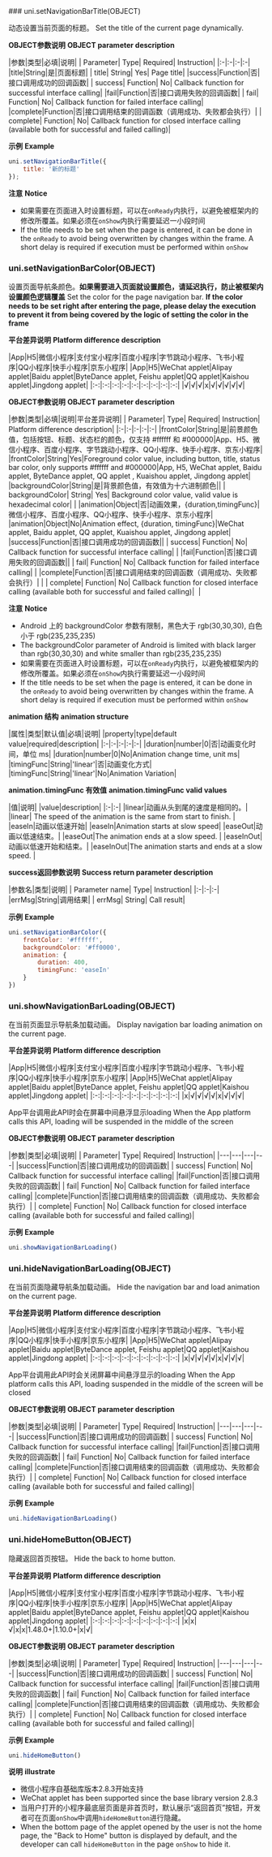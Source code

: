 <md-translatedByGoogle />
### uni.setNavigationBarTitle(OBJECT)

动态设置当前页面的标题。
Set the title of the current page dynamically.

**OBJECT参数说明**
**OBJECT parameter description**

|参数|类型|必填|说明|
| Parameter| Type| Required| Instruction|
|:-|:-|:-|:-|
|title|String|是|页面标题|
| title| String| Yes| Page title|
|success|Function|否|接口调用成功的回调函数|
| success| Function| No| Callback function for successful interface calling|
|fail|Function|否|接口调用失败的回调函数|
| fail| Function| No| Callback function for failed interface calling|
|complete|Function|否|接口调用结束的回调函数（调用成功、失败都会执行）|
| complete| Function| No| Callback function for closed interface calling (available both for successful and failed calling)|

**示例**
**Example**

```javascript
uni.setNavigationBarTitle({
	title: '新的标题'
});
```

**注意**
**Notice**

- 如果需要在页面进入时设置标题，可以在`onReady`内执行，以避免被框架内的修改所覆盖。如果必须在`onShow`内执行需要延迟一小段时间
- If the title needs to be set when the page is entered, it can be done in the `onReady` to avoid being overwritten by changes within the frame. A short delay is required if execution must be performed within `onShow`


### uni.setNavigationBarColor(OBJECT)

设置页面导航条颜色。**如果需要进入页面就设置颜色，请延迟执行，防止被框架内设置颜色逻辑覆盖**
Set the color for the page navigation bar. **If the color needs to be set right after entering the page, please delay the execution to prevent it from being covered by the logic of setting the color in the frame**

**平台差异说明**
**Platform difference description**

|App|H5|微信小程序|支付宝小程序|百度小程序|字节跳动小程序、飞书小程序|QQ小程序|快手小程序|京东小程序|
|App|H5|WeChat applet|Alipay applet|Baidu applet|ByteDance applet, Feishu applet|QQ applet|Kaishou applet|Jingdong applet|
|:-:|:-:|:-:|:-:|:-:|:-:|:-:|:-:|:-:|
|√|√|√|x|√|√|√|√|√|

**OBJECT参数说明**
**OBJECT parameter description**

|参数|类型|必填|说明|平台差异说明|
| Parameter| Type| Required| Instruction| Platform difference description|
|:-|:-|:-|:-|:-|
|frontColor|String|是|前景颜色值，包括按钮、标题、状态栏的颜色，仅支持 #ffffff 和 #000000|App、H5、微信小程序、百度小程序、字节跳动小程序、QQ小程序、快手小程序、京东小程序|
|frontColor|String|Yes|Foreground color value, including button, title, status bar color, only supports #ffffff and #000000|App, H5, WeChat applet, Baidu applet, ByteDance applet, QQ applet , Kuaishou applet, Jingdong applet|
|backgroundColor|String|是|背景颜色值，有效值为十六进制颜色||
| backgroundColor| String| Yes| Background color value, valid value is hexadecimal color| |
|animation|Object|否|动画效果，{duration,timingFunc}|微信小程序、百度小程序、QQ小程序、快手小程序、京东小程序|
|animation|Object|No|Animation effect, {duration, timingFunc}|WeChat applet, Baidu applet, QQ applet, Kuaishou applet, Jingdong applet|
|success|Function|否|接口调用成功的回调函数||
| success| Function| No| Callback function for successful interface calling| |
|fail|Function|否|接口调用失败的回调函数||
| fail| Function| No| Callback function for failed interface calling| |
|complete|Function|否|接口调用结束的回调函数（调用成功、失败都会执行）|&nbsp;|
| complete| Function| No| Callback function for closed interface calling (available both for successful and failed calling)|  |

**注意**
**Notice**
- Android 上的 backgroundColor 参数有限制，黑色大于 rgb(30,30,30), 白色小于 rgb(235,235,235)
- The backgroundColor parameter of Android is limited with black larger than rgb(30,30,30) and white smaller than rgb(235,235,235)
- 如果需要在页面进入时设置标题，可以在`onReady`内执行，以避免被框架内的修改所覆盖。如果必须在`onShow`内执行需要延迟一小段时间
- If the title needs to be set when the page is entered, it can be done in the `onReady` to avoid being overwritten by changes within the frame. A short delay is required if execution must be performed within `onShow`

**animation 结构**
**animation structure**

|属性|类型|默认值|必填|说明|
|property|type|default value|required|description|
|:-|:-|:-|:-|:-|
|duration|number|0|否|动画变化时间，单位 ms|
|duration|number|0|No|Animation change time, unit ms|
|timingFunc|String|'linear'|否|动画变化方式|
|timingFunc|String|'linear'|No|Animation Variation|

**animation.timingFunc 有效值**
**animation.timingFunc valid values**

|值|说明|
|value|description|
|:-|:-|
|linear|动画从头到尾的速度是相同的。|
|linear| The speed of the animation is the same from start to finish. |
|easeIn|动画以低速开始|
|easeIn|Animation starts at slow speed|
|easeOut|动画以低速结束。|
|easeOut|The animation ends at a slow speed. |
|easeInOut|动画以低速开始和结束。|
|easeInOut|The animation starts and ends at a slow speed. |

**success返回参数说明**
**Success return parameter description**

|参数名|类型|说明|
| Parameter name| Type| Instruction|
|:-|:-|:-|
|errMsg|String|调用结果|
| errMsg| String| Call result|

**示例**
**Example**

```javascript
uni.setNavigationBarColor({
    frontColor: '#ffffff',
    backgroundColor: '#ff0000',
    animation: {
        duration: 400,
        timingFunc: 'easeIn'
    }
})
```

### uni.showNavigationBarLoading(OBJECT)

在当前页面显示导航条加载动画。
Display navigation bar loading animation on the current page.

**平台差异说明**
**Platform difference description**

|App|H5|微信小程序|支付宝小程序|百度小程序|字节跳动小程序、飞书小程序|QQ小程序|快手小程序|京东小程序|
|App|H5|WeChat applet|Alipay applet|Baidu applet|ByteDance applet, Feishu applet|QQ applet|Kaishou applet|Jingdong applet|
|:-:|:-:|:-:|:-:|:-:|:-:|:-:|:-:|:-:|
|x|√|√|√|√|x|√|√|√|

App平台调用此API时会在屏幕中间悬浮显示loading
When the App platform calls this API, loading will be suspended in the middle of the screen

**OBJECT参数说明**
**OBJECT parameter description**

|参数|类型|必填|说明|
| Parameter| Type| Required| Instruction|
|---|---|---|---|
|success|Function|否|接口调用成功的回调函数|
| success| Function| No| Callback function for successful interface calling|
|fail|Function|否|接口调用失败的回调函数|
| fail| Function| No| Callback function for failed interface calling|
|complete|Function|否|接口调用结束的回调函数（调用成功、失败都会执行）|
| complete| Function| No| Callback function for closed interface calling (available both for successful and failed calling)|

**示例**
**Example**

```javascript
uni.showNavigationBarLoading()
```

### uni.hideNavigationBarLoading(OBJECT)

在当前页面隐藏导航条加载动画。
Hide the navigation bar and load animation on the current page.

**平台差异说明**
**Platform difference description**

|App|H5|微信小程序|支付宝小程序|百度小程序|字节跳动小程序、飞书小程序|QQ小程序|快手小程序|京东小程序|
|App|H5|WeChat applet|Alipay applet|Baidu applet|ByteDance applet, Feishu applet|QQ applet|Kaishou applet|Jingdong applet|
|:-:|:-:|:-:|:-:|:-:|:-:|:-:|:-:|:-:|
|x|√|√|√|√|x|√|√|√|

App平台调用此API时会关闭屏幕中间悬浮显示的loading
When the App platform calls this API, loading suspended in the middle of the screen will be closed

**OBJECT参数说明**
**OBJECT parameter description**

|参数|类型|必填|说明|
| Parameter| Type| Required| Instruction|
|---|---|---|---|
|success|Function|否|接口调用成功的回调函数|
| success| Function| No| Callback function for successful interface calling|
|fail|Function|否|接口调用失败的回调函数|
| fail| Function| No| Callback function for failed interface calling|
|complete|Function|否|接口调用结束的回调函数（调用成功、失败都会执行）|
| complete| Function| No| Callback function for closed interface calling (available both for successful and failed calling)|

**示例**
**Example**

```javascript
uni.hideNavigationBarLoading()
```


### uni.hideHomeButton(OBJECT)

隐藏返回首页按钮。
Hide the back to home button.

**平台差异说明**
**Platform difference description**

|App|H5|微信小程序|支付宝小程序|百度小程序|字节跳动小程序、飞书小程序|QQ小程序|快手小程序|京东小程序|
|App|H5|WeChat applet|Alipay applet|Baidu applet|ByteDance applet, Feishu applet|QQ applet|Kaishou applet|Jingdong applet|
|:-:|:-:|:-:|:-:|:-:|:-:|:-:|:-:|:-:|
|x|x|√|x|x|1.48.0+|1.10.0+|x|√|


**OBJECT参数说明**
**OBJECT parameter description**

|参数|类型|必填|说明|
| Parameter| Type| Required| Instruction|
|---|---|---|---|
|success|Function|否|接口调用成功的回调函数|
| success| Function| No| Callback function for successful interface calling|
|fail|Function|否|接口调用失败的回调函数|
| fail| Function| No| Callback function for failed interface calling|
|complete|Function|否|接口调用结束的回调函数（调用成功、失败都会执行）|
| complete| Function| No| Callback function for closed interface calling (available both for successful and failed calling)|

**示例**
**Example**

```javascript
uni.hideHomeButton()
```

**说明**
**illustrate**
- 微信小程序自基础库版本2.8.3开始支持
- WeChat applet has been supported since the base library version 2.8.3
- 当用户打开的小程序最底层页面是非首页时，默认展示“返回首页”按钮，开发者可在页面`onShow`中调用`hideHomeButton`进行隐藏。
- When the bottom page of the applet opened by the user is not the home page, the "Back to Home" button is displayed by default, and the developer can call `hideHomeButton` in the page `onShow` to hide it.
